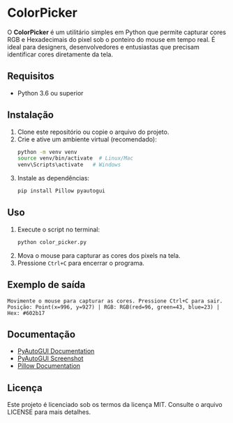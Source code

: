 
# ColorPicker

O **ColorPicker** é um utilitário simples em Python que permite capturar cores RGB e Hexadecimais do pixel sob o ponteiro do mouse em tempo real. É ideal para designers, desenvolvedores e entusiastas que precisam identificar cores diretamente da tela.

## Requisitos

- Python 3.6 ou superior

## Instalação

1. Clone este repositório ou copie o arquivo do projeto.
2. Crie e ative um ambiente virtual (recomendado):
   ```bash
   python -m venv venv
   source venv/bin/activate  # Linux/Mac
   venv\Scripts\activate   # Windows
   ```
3. Instale as dependências:
   ```bash
   pip install Pillow pyautogui
   ```

## Uso

1. Execute o script no terminal:
   ```bash
   python color_picker.py
   ```
2. Mova o mouse para capturar as cores dos pixels na tela.
3. Pressione `Ctrl+C` para encerrar o programa.

## Exemplo de saída

```text
Movimente o mouse para capturar as cores. Pressione Ctrl+C para sair.
Posição: Point(x=996, y=927) | RGB: RGB(red=96, green=43, blue=23) | Hex: #602b17
```

## Documentação

- [PyAutoGUI Documentation](https://pyautogui.readthedocs.io/en/latest/)
- [PyAutoGUI Screenshot](https://pyautogui.readthedocs.io/en/latest/screenshot.html)
- [Pillow Documentation](https://pillow.readthedocs.io/en/stable/)

## Licença

Este projeto é licenciado sob os termos da licença MIT. Consulte o arquivo LICENSE para mais detalhes.
